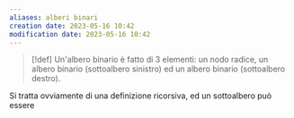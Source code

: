 ```yaml
---
aliases: alberi binari
creation date: 2023-05-16 10:42
modification date: 2023-05-16 10:42
---
```


> [!def]
> Un'albero binario è fatto di 3 elementi: un nodo radice, un albero binario (sottoalbero sinistro) ed un albero binario (sottoalbero destro).


Si tratta ovviamente di una definizione ricorsiva, ed un sottoalbero può essere 